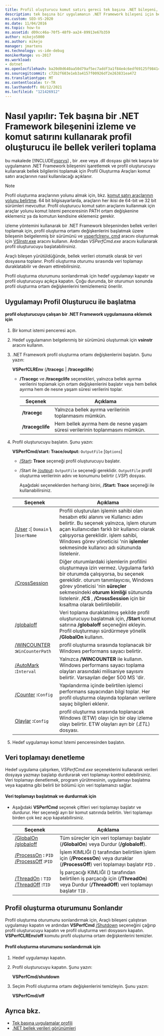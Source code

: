 ```yaml
---
title: Profil oluşturucu komut satırı gereci tek başına .NET bileşeni, bellek verilerini al
description: tek başına bir uygulamanın .NET Framework bileşeni için bellek verileri toplamak üzere Visual Studio Profil Oluşturma Araçları komut satırı araçlarının nasıl kullanılacağını öğrenin.
ms.custom: SEO-VS-2020
ms.date: 11/04/2016
ms.topic: how-to
ms.assetid: d09cc46a-70f5-48f9-aa24-89913e67b359
author: mikejo5000
ms.author: mikejo
manager: jmartens
ms.technology: vs-ide-debug
monikerRange: vs-2017
ms.workload:
- dotnet
ms.openlocfilehash: ba20d0d640aa50d79af5ec7addf3a1f84e4c6edf69125f98414b00bf873a0450
ms.sourcegitcommit: c72b2f603e1eb3a4157f00926df2e263831ea472
ms.translationtype: MT
ms.contentlocale: tr-TR
ms.lasthandoff: 08/12/2021
ms.locfileid: "121426912"
---
```

# <a name="how-to-instrument-a-stand-alone-net-framework-component-and-collect-memory-data-with-the-profiler-by-using-the-command-line"></a>Nasıl yapılır: Tek başına bir .NET Framework bileşenini izleme ve komut satırını kullanarak profil oluşturucu ile bellek verileri toplama
bu makalede [!INCLUDE[vsprvs](../code-quality/includes/vsprvs_md.md)] , bir .exe veya .dll dosyası gibi tek başına bir uygulamanın .NET Framework bileşenini işaretlemek ve profil oluşturucuyu kullanarak bellek bilgilerini toplamak için Profil Oluşturma Araçları komut satırı araçlarının nasıl kullanılacağı açıklanır.

> [!NOTE]
> Profil oluşturma araçlarının yolunu almak için, bkz. [komut satırı araçlarının yolunu belirtme](../profiling/specifying-the-path-to-profiling-tools-command-line-tools.md). 64 bit bilgisayarlarda, araçların her ikisi de 64-bit ve 32 bit sürümleri mevcuttur. Profil oluşturucu komut satırı araçlarını kullanmak için araçlar yolunu komut Istemi penceresinin PATH ortam değişkenine eklemeniz ya da komutun kendisine eklemeniz gerekir.

 izleme yöntemini kullanarak bir .NET Framework bileşeninden bellek verileri toplamak için, profil oluşturma ortamı değişkenlerini başlatmak üzere bileşenin belgelenmiş bir sürümünü ve [vsperfclrenv. cmd](../profiling/vsperfclrenv.md) aracını oluşturmak için [VSInstr.exe](../profiling/vsinstr.md) aracını kullanın. Ardından *VSPerfCmd.exe* aracını kullanarak profil oluşturucuyu başlatabilirsiniz.

 Araçlı bileşen yürütüldüğünde, bellek verileri otomatik olarak bir veri dosyasına toplanır. Profil oluşturma oturumu sırasında veri toplamayı duraklatabilir ve devam ettirebilirsiniz.

 Profil oluşturma oturumunu sonlandırmak için hedef uygulamayı kapatır ve profil oluşturucuyu açıkça kapatın. Çoğu durumda, bir oturumun sonunda profil oluşturma ortam değişkenlerini temizlemeniz önerilir.

## <a name="start-the-application-with-the-profiler"></a>Uygulamayı Profil Oluşturucu ile başlatma

#### <a name="to-attach-the-profiler-to-a-running-net-framework-application"></a>profil oluşturucuyu çalışan bir .NET Framework uygulamasına eklemek için

1. Bir komut istemi penceresi açın.

2. Hedef uygulamanın belgelenmiş bir sürümünü oluşturmak için **vsinstr** aracını kullanın.

3. .NET Framework profil oluşturma ortamı değişkenlerini başlatın. Şunu yazın:

    **VSPerfCLREnv** {**/tracegc** &#124; **/tracegclife**}

   - **/Tracegc** ve **/tracegclife** seçenekleri, yalnızca bellek ayırma verilerini toplamak için ortam değişkenlerini başlatır veya hem bellek ayırma hem de nesne yaşam süresi verilerini toplar.

       |Seçenek|Açıklama|
       |------------|-----------------|
       |**/tracegc**|Yalnızca bellek ayırma verilerinin toplanmasını mümkün.|
       |**/tracegclife**|Hem bellek ayırma hem de nesne yaşam süresi verilerinin toplanmasını mümkün.|

4. Profil oluşturucuyu başlatın. Şunu yazın:

    **VSPerfCmd/start: Trace/output:** `OutputFile` [`Options`]

   - [/Start](../profiling/start.md)**: Trace** seçeneği profil oluşturucuyu başlatır.

   - /Start ile [/output](../profiling/output.md)**:** `OutputFile` seçeneği gereklidir.  `OutputFile` profil oluşturma verilerinin adını ve konumunu belirtir (.*VSP*) dosyası.

     Aşağıdaki seçeneklerden herhangi birini, **/Start: Trace** seçeneği ile kullanabilirsiniz.

   | Seçenek | Açıklama |
   | - | - |
   | [/User](../profiling/user-vsperfcmd.md) **:**[ `Domain` **\\** ]`UserName` | Profili oluşturulan işlemin sahibi olan hesabın etki alanını ve Kullanıcı adını belirtir. Bu seçenek yalnızca, işlem oturum açan kullanıcıdan farklı bir kullanıcı olarak çalışıyorsa gereklidir. işlem sahibi, Windows görev yöneticisi 'nin **işlemler** sekmesinde kullanıcı adı sütununda listelenir. |
   | [/CrossSession](../profiling/crosssession.md) | Diğer oturumlardaki işlemlerin profilini oluşturmaya izin vermez. Uygulama farklı bir oturumda çalışıyorsa, bu seçenek gereklidir. oturum tanımlayıcısı, Windows görev yöneticisi 'nin **süreçler** sekmesindeki **oturum kimliği** sütununda listelenir. **/CS** , **/CrossSession** için bir kısaltma olarak belirtilebilir. |
   | [/globaloff](../profiling/globalon-and-globaloff.md) | Veri toplama duraklatılmış şekilde profil oluşturucuyu başlatmak için, **/Start** komut satırına **/globaloff** seçeneğini ekleyin. Profil oluşturmayı sürdürmeye yönelik **/GlobalOn** kullanın. |
   | [/WINCOUNTER](../profiling/wincounter.md) **:**`WinCounterPath` | profil oluşturma sırasında toplanacak bir Windows performans sayacı belirtir. |
   | [/AutoMark](../profiling/automark.md) **:**`Interval` | Yalnızca **/WINCOUNTER** ile kullanın. Windows performans sayacı toplama olayları arasındaki milisaniye sayısını belirtir. Varsayılan değer 500 MS 'dir. |
   | [/Counter](../profiling/counter.md) **:**`Config` | Yapılandırma içinde belirtilen işlemci performans sayacından bilgi toplar. Her profil oluşturma olayında toplanan verilere sayaç bilgileri eklenir. |
   | [Olaylar](../profiling/events-vsperfcmd.md) **:**`Config` | profil oluşturma sırasında toplanacak Windows (ETW) olayı için bir olay izleme olayı belirtir. ETW olayları ayrı bir (.*ETL*) dosyası. |

5. Hedef uygulamayı komut Istemi penceresinden başlatın.

## <a name="control-data-collection"></a>Veri toplamayı denetleme
 Hedef uygulama çalışırken, *VSPerfCmd.exe* seçeneklerini kullanarak verileri dosyaya yazmayı başlatıp durdurarak veri toplamayı kontrol edebilirsiniz. Veri toplamayı denetlemek, program yürütmesinin, uygulamayı başlatma veya kapatma gibi belirli bir bölümü için veri toplamanızı sağlar.

#### <a name="to-start-and-stop-data-collection"></a>Veri toplamayı başlatmak ve durdurmak için

- Aşağıdaki **VSPerfCmd** seçenek çiftleri veri toplamayı başlatır ve durdurur. Her seçeneği ayrı bir komut satırında belirtin. Veri toplamayı birden çok kez açıp kapatabilirsiniz.

    |Seçenek|Açıklama|
    |------------|-----------------|
    |[/GlobalOn](../profiling/globalon-and-globaloff.md) [/globaloff](../profiling/globalon-and-globaloff.md)|Tüm süreçler için veri toplamayı başlatır (**/GlobalOn**) veya Durdur (**/globaloff**).|
    |[/ProcessOn](../profiling/processon-and-processoff.md) **:** `PID` [/ProcessOff](../profiling/processon-and-processoff.md) **:**`PID`|İşlem KIMLIĞI () tarafından belirtilen işlem için (**/ProcessOn**) veya duraklar (**/ProcessOff**) veri toplamayı başlatır `PID` .|
    |[/ThreadOn](../profiling/threadon-and-threadoff.md) **:** `TID` [/ThreadOff](../profiling/threadon-and-threadoff.md) **:**`TID`|İş parçacığı KIMLIĞI () tarafından belirtilen iş parçacığı için (**/ThreadOn**) veya Durdur (**/ThreadOff**) veri toplamayı başlatır `TID` .|

## <a name="end-the-profiling-session"></a>Profil oluşturma oturumunu Sonlandır
 Profil oluşturma oturumunu sonlandırmak için, Araçlı bileşeni çalıştıran uygulamayı kapatın ve ardından **VSPerfCmd** [/Shutdown](../profiling/shutdown.md) seçeneğini çağırıp profil oluşturucuyu kapatın ve profil oluşturma veri dosyasını kapatın. **VSPerfCLREnv/off** komutu profil oluşturma ortam değişkenlerini temizler.

#### <a name="to-end-a-profiling-session"></a>Profil oluşturma oturumunu sonlandırmak için

1. Hedef uygulamayı kapatın.

2. Profil oluşturucuyu kapatın. Şunu yazın:

     **VSPerfCmd/shutdown**

3. Seçim Profil oluşturma ortamı değişkenlerini temizleyin. Şunu yazın:

     **VSPerfCmd/off**

## <a name="see-also"></a>Ayrıca bkz.
- [Tek başına uygulamalar profili](../profiling/command-line-profiling-of-stand-alone-applications.md)
- [.NET bellek verileri görünümleri](../profiling/dotnet-memory-data-views.md)
